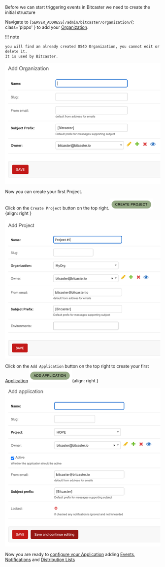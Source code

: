 
Before we can start triggering events in Bitcaster we need to create the initial structure



Navigate to `[SERVER_ADDRESS]/admin/bitcaster/organization/`{: class='pippo' } to add your [Organization](organization).

!!! note

    you will find an already created OS4D Organization, you cannot edit or delete it. 
    It is used by Bitcaster.

![Image](../../_screenshots/add_org.png)

Now you can create your first Project.  

Click on the `Create Project` button on the top right.
![Image](../../_screenshots/btn_create_project.png){align: right } 

![Image](../../_screenshots/add_prj.png)

Click on the `Add Application` button on the top right to create your first [Application](application)
![Image](../../_screenshots/btn_add_application.png){align: right } 

![Image](../../_screenshots/add_application.png)

Now you are ready to [configure your Application](app.md) 
adding [Events](event), [Notifications](notification) and [Distribution Lists](distribution-list)
